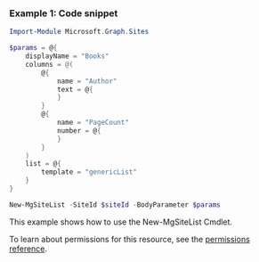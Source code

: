 ### Example 1: Code snippet

```powershellImport-Module Microsoft.Graph.Sites

$params = @{
	displayName = "Books"
	columns = @(
		@{
			name = "Author"
			text = @{
			}
		}
		@{
			name = "PageCount"
			number = @{
			}
		}
	)
	list = @{
		template = "genericList"
	}
}

New-MgSiteList -SiteId $siteId -BodyParameter $params
```
This example shows how to use the New-MgSiteList Cmdlet.
To learn about permissions for this resource, see the [permissions reference](/graph/permissions-reference).

